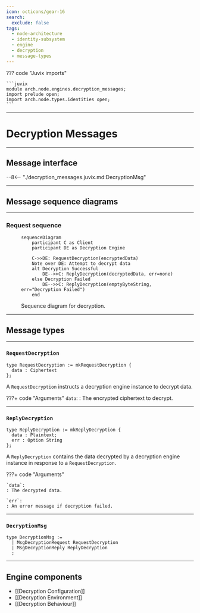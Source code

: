 ```yaml
---
icon: octicons/gear-16
search:
  exclude: false
tags:
  - node-architecture
  - identity-subsystem
  - engine
  - decryption
  - message-types
---
```


??? code "Juvix imports"

    ```juvix
    module arch.node.engines.decryption_messages;
    import prelude open;
    import arch.node.types.identities open;
    ```

---

# Decryption Messages

---

## Message interface

--8<-- "./decryption_messages.juvix.md:DecryptionMsg"

---

## Message sequence diagrams

---

### Request sequence

<!-- --8<-- [start:message-sequence-diagram] -->
<figure markdown="span">

```mermaid
sequenceDiagram
    participant C as Client
    participant DE as Decryption Engine

    C->>DE: RequestDecryption(encryptedData)
    Note over DE: Attempt to decrypt data
    alt Decryption Successful
        DE-->>C: ReplyDecryption(decryptedData, err=none)
    else Decryption Failed
        DE-->>C: ReplyDecryption(emptyByteString, err="Decryption Failed")
    end
```

<figcaption markdown="span">
Sequence diagram for decryption.
</figcaption>
</figure>
<!-- --8<-- [end:message-sequence-diagram] -->

---

## Message types

---

### `RequestDecryption`

```juvix
type RequestDecryption := mkRequestDecryption {
  data : Ciphertext
};
```

A `RequestDecryption` instructs a decryption engine instance to decrypt data.

???+ code "Arguments"
    `data`:
    : The encrypted ciphertext to decrypt.

---

### `ReplyDecryption`

```juvix
type ReplyDecryption := mkReplyDecryption {
  data : Plaintext;
  err : Option String
};
```

A `ReplyDecryption` contains the data decrypted by a decryption engine instance
in response to a `RequestDecryption`.

???+ code "Arguments"

    `data`:
    : The decrypted data.

    `err`:
    : An error message if decryption failed.

---

### `DecryptionMsg`

<!-- --8<-- [start:DecryptionMsg] -->
```juvix
type DecryptionMsg :=
  | MsgDecryptionRequest RequestDecryption
  | MsgDecryptionReply ReplyDecryption
  ;
```
<!-- --8<-- [end:DecryptionMsg] -->

---

## Engine components

- [[Decryption Configuration]]
- [[Decryption Environment]]
- [[Decryption Behaviour]]